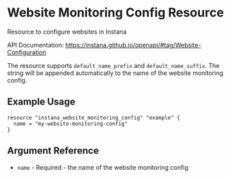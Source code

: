# Website Monitoring Config Resource

Resource to configure websites in Instana

API Documentation: <https://instana.github.io/openapi/#tag/Website-Configuration>

The resource supports `default_name_prefix` and `default_name_suffix`. The string will be appended automatically
to the name of the website monitoring config.

## Example Usage

```hcl
resource "instana_website_monitoring_config" "example" {
  name = "my-website-monitoring-config"
}
```

## Argument Reference

* `name` - Required - the name of the website monitoring config
